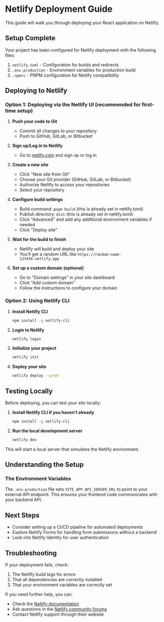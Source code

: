 # Netlify Deployment Guide

This guide will walk you through deploying your React application on Netlify.

## Setup Complete

Your project has been configured for Netlify deployment with the following files:

1. `netlify.toml` - Configuration for builds and redirects
2. `.env.production` - Environment variables for production build
3. `.npmrc` - PNPM configuration for Netlify compatibility

## Deploying to Netlify

### Option 1: Deploying via the Netlify UI (recommended for first-time setup)

1. **Push your code to Git**

   - Commit all changes to your repository
   - Push to GitHub, GitLab, or Bitbucket

2. **Sign up/Log in to Netlify**

   - Go to [netlify.com](https://www.netlify.com/) and sign up or log in

3. **Create a new site**

   - Click "New site from Git"
   - Choose your Git provider (GitHub, GitLab, or Bitbucket)
   - Authorize Netlify to access your repositories
   - Select your repository

4. **Configure build settings**

   - Build command: `pnpm build` (this is already set in netlify.toml)
   - Publish directory: `dist` (this is already set in netlify.toml)
   - Click "Advanced" and add any additional environment variables if needed
   - Click "Deploy site"

5. **Wait for the build to finish**

   - Netlify will build and deploy your site
   - You'll get a random URL like `https://random-name-123456.netlify.app`

6. **Set up a custom domain (optional)**
   - Go to "Domain settings" in your site dashboard
   - Click "Add custom domain"
   - Follow the instructions to configure your domain

### Option 2: Using Netlify CLI

1. **Install Netlify CLI**

   ```bash
   npm install -g netlify-cli
   ```

2. **Login to Netlify**

   ```bash
   netlify login
   ```

3. **Initialize your project**

   ```bash
   netlify init
   ```

4. **Deploy your site**
   ```bash
   netlify deploy --prod
   ```

## Testing Locally

Before deploying, you can test your site locally:

1. **Install Netlify CLI if you haven't already**

   ```bash
   npm install -g netlify-cli
   ```

2. **Run the local development server**
   ```bash
   netlify dev
   ```

This will start a local server that simulates the Netlify environment.

## Understanding the Setup

### The Environment Variables

The `.env.production` file sets `VITE_APP_API_SERVER_URL` to point to your external API endpoint. This ensures your frontend code communicates with your backend API.

## Next Steps

- Consider setting up a CI/CD pipeline for automated deployments
- Explore Netlify Forms for handling form submissions without a backend
- Look into Netlify Identity for user authentication

## Troubleshooting

If your deployment fails, check:

1. The Netlify build logs for errors
2. That all dependencies are correctly installed
3. That your environment variables are correctly set

If you need further help, you can:

- Check the [Netlify documentation](https://docs.netlify.com/)
- Ask questions in the [Netlify community forums](https://answers.netlify.com/)
- Contact Netlify support through their website
